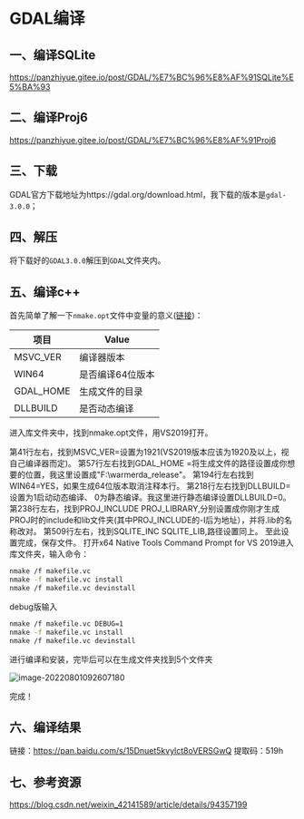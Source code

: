 

# GDAL编译

## 一、编译SQLite

https://panzhiyue.gitee.io/post/GDAL/%E7%BC%96%E8%AF%91SQLite%E5%BA%93

## 二、编译Proj6

https://panzhiyue.gitee.io/post/GDAL/%E7%BC%96%E8%AF%91Proj6

## 三、下载

GDAL官方下载地址为https://gdal.org/download.html，我下载的版本是`gdal-3.0.0`；

## 四、解压

将下载好的`GDAL3.0.0`解压到`GDAL`文件夹内。

## 五、编译c++

首先简单了解一下`nmake.opt`文件中变量的意义([链接](http://trac.osgeo.org/gdal/wiki/BuildingOnWindows#BasicOptions))：

| 项目      | Value            |
| --------- | ---------------- |
| MSVC_VER  | 编译器版本       |
| WIN64     | 是否编译64位版本 |
| GDAL_HOME | 生成文件的目录   |
| DLLBUILD  | 是否动态编译     |

进入库文件夹中，找到nmake.opt文件，用VS2019打开。

第41行左右，找到MSVC_VER=设置为1921(VS2019版本应该为1920及以上，视自己编译器而定)。
第57行左右找到GDAL_HOME =将生成文件的路径设置成你想要的位置，我这里设置成"F:\warmerda_release"。
第194行左右找到WIN64=YES，如果生成64位版本取消注释本行。
第218行左右找到DLLBUILD=设置为1启动动态编译、 0为静态编译。我这里进行静态编译设置DLLBUILD=0。
第238行左右，找到PROJ_INCLUDE PROJ_LIBRARY,分别设置成你刚才生成PROJ时的include和lib文件夹(其中PROJ_INCLUDE的-I后为地址），并将.lib的名称改对。
第509行左右，找到SQLITE_INC SQLITE_LIB,路径设置同上。
至此设置完成，保存文件。
打开x64 Native Tools Command Prompt for VS 2019进入库文件夹，输入命令：

```bash
nmake /f makefile.vc
nmake -f makefile.vc install
nmake /f makefile.vc devinstall
```

debug版输入

```bash
nmake /f makefile.vc DEBUG=1
nmake -f makefile.vc install
nmake /f makefile.vc devinstall
```


进行编译和安装，完毕后可以在生成文件夹找到5个文件夹

![image-20220801092607180](https://pzy-images.oss-cn-hangzhou.aliyuncs.com/img/202208010926205.png)

完成！

## 六、编译结果

链接：https://pan.baidu.com/s/15Dnuet5kvylct8oVERSGwQ 
提取码：519h


## 七、参考资源

https://blog.csdn.net/weixin_42141589/article/details/94357199